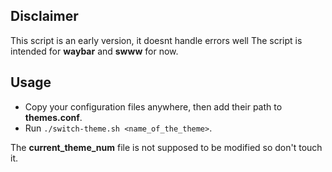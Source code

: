 ## Disclaimer
This script is an early version, it doesnt handle errors well
The script is intended for **waybar** and **swww** for now.

## Usage
- Copy your configuration files anywhere, then add their path to **themes.conf**.
- Run `./switch-theme.sh <name_of_the_theme>`.


The **current_theme_num** file is not supposed to be modified so don't touch it.

